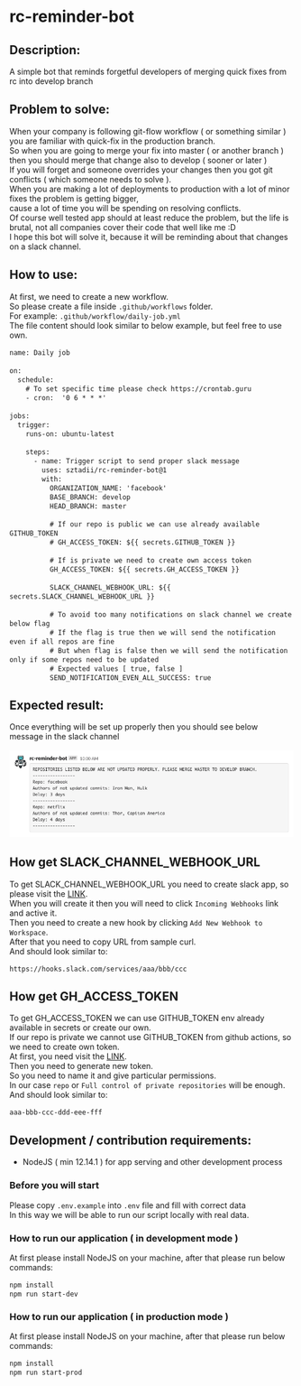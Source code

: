 # rc-reminder-bot

## Description:

A simple bot that reminds forgetful developers of merging quick fixes from rc into develop branch

## Problem to solve:

When your company is following git-flow workflow ( or something similar ) you are familiar with quick-fix in the production branch. <br />
So when you are going to merge your fix into master ( or another branch ) then you should merge that change also to develop ( sooner or later ) <br />
If you will forget and someone overrides your changes then you got git conflicts ( which someone needs to solve ). <br />
When you are making a lot of deployments to production with a lot of minor fixes the problem is getting bigger, <br />
cause a lot of time you will be spending on resolving conflicts. <br />
Of course well tested app should at least reduce the problem, but the life is brutal, not all companies cover their code that well like me :D <br />
I hope this bot will solve it, because it will be reminding about that changes on a slack channel.

## How to use:

At first, we need to create a new workflow. <br />
So please create a file inside `.github/workflows` folder. <br />
For example: `.github/workflow/daily-job.yml` <br />
The file content should look similar to below example, but feel free to use own.

```
name: Daily job

on:
  schedule:
    # To set specific time please check https://crontab.guru
    - cron:  '0 6 * * *'

jobs:
  trigger:
    runs-on: ubuntu-latest

    steps:
      - name: Trigger script to send proper slack message
        uses: sztadii/rc-reminder-bot@1
        with:
          ORGANIZATION_NAME: 'facebook'
          BASE_BRANCH: develop
          HEAD_BRANCH: master

          # If our repo is public we can use already available GITHUB_TOKEN
          # GH_ACCESS_TOKEN: ${{ secrets.GITHUB_TOKEN }}

          # If is private we need to create own access token
          GH_ACCESS_TOKEN: ${{ secrets.GH_ACCESS_TOKEN }}

          SLACK_CHANNEL_WEBHOOK_URL: ${{ secrets.SLACK_CHANNEL_WEBHOOK_URL }}

          # To avoid too many notifications on slack channel we create below flag
          # If the flag is true then we will send the notification even if all repos are fine
          # But when flag is false then we will send the notification only if some repos need to be updated
          # Expected values [ true, false ]
          SEND_NOTIFICATION_EVEN_ALL_SUCCESS: true
```

## Expected result:

Once everything will be set up properly then you should see below message in the slack channel <br /> <br />
![Screenshot](slack-channel-screenshot.png)

## How get SLACK_CHANNEL_WEBHOOK_URL

To get SLACK_CHANNEL_WEBHOOK_URL you need to create slack app, so please visit the [LINK](https://api.slack.com/apps?new_app=1). <br/>
When you will create it then you will need to click `Incoming Webhooks` link and active it. <br/>
Then you need to create a new hook by clicking `Add New Webhook to Workspace`. <br/>
After that you need to copy URL from sample curl. <br />
And should look similar to:

```
https://hooks.slack.com/services/aaa/bbb/ccc
```

## How get GH_ACCESS_TOKEN

To get GH_ACCESS_TOKEN we can use GITHUB_TOKEN env already available in secrets or create our own. <br/>
If our repo is private we cannot use GITHUB_TOKEN from github actions, so we need to create own token. <br/>
At first, you need visit the [LINK](https://github.com/settings/tokens). <br/>
Then you need to generate new token. <br/>
So you need to name it and give particular permissions. <br/>
In our case `repo` or `Full control of private repositories` will be enough. <br />
And should look similar to:

```
aaa-bbb-ccc-ddd-eee-fff
```

## Development / contribution requirements:

- NodeJS ( min 12.14.1 ) for app serving and other development process

### Before you will start

Please copy `.env.example` into `.env` file and fill with correct data <br />
In this way we will be able to run our script locally with real data. <br />

### How to run our application ( in development mode )

At first please install NodeJS on your machine, after that please run below commands:

```
npm install
npm run start-dev
```

### How to run our application ( in production mode )

At first please install NodeJS on your machine, after that please run below commands:

```
npm install
npm run start-prod
```
